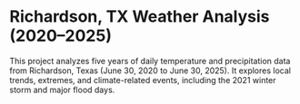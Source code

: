 # Richardson, TX Weather Analysis (2020–2025)

This project analyzes five years of daily temperature and precipitation data from Richardson, Texas (June 30, 2020 to June 30, 2025). It explores local trends, extremes, and climate-related events, including the 2021 winter storm and major flood days.
